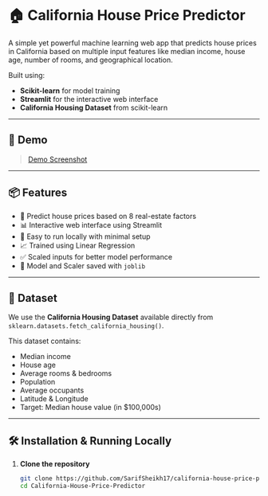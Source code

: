 # 🏠 California House Price Predictor

A simple yet powerful machine learning web app that predicts house prices in California based on multiple input features like median income, house age, number of rooms, and geographical location.

Built using:
- **Scikit-learn** for model training
- **Streamlit** for the interactive web interface
- **California Housing Dataset** from scikit-learn

---

## 🚀 Demo
> [Demo Screenshot](demo.png)

---

## 📦 Features

- 🔢 Predict house prices based on 8 real-estate factors
- 📊 Interactive web interface using Streamlit
- 📁 Easy to run locally with minimal setup
- 📈 Trained using Linear Regression
- ✅ Scaled inputs for better model performance
- 💾 Model and Scaler saved with `joblib`

---

## 📁 Dataset

We use the **California Housing Dataset** available directly from `sklearn.datasets.fetch_california_housing()`.

This dataset contains:
- Median income
- House age
- Average rooms & bedrooms
- Population
- Average occupants
- Latitude & Longitude
- Target: Median house value (in $100,000s)

---

## 🛠️ Installation & Running Locally

1. **Clone the repository**
   ```bash
   git clone https://github.com/SarifSheikh17/california-house-price-predictor.git
   cd California-House-Price-Predictor
